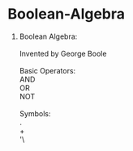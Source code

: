 # Boolean-Algebra

1. Boolean Algebra:\
\
Invented by George Boole\
\
Basic Operators:\
AND\
OR\
NOT\
\
Symbols:\
.\
+\
'\
    
    
